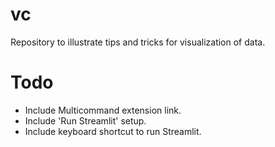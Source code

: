 # vc
Repository to illustrate tips and tricks for visualization of data.

# Todo
* Include Multicommand extension link.
* Include 'Run Streamlit' setup.
* Include keyboard shortcut to run Streamlit.

